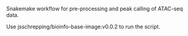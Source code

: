 Snakemake workflow for pre-processing and peak calling of ATAC-seq data.

Use jsschrepping/bioinfo-base-image:v0.0.2 to run the script. 